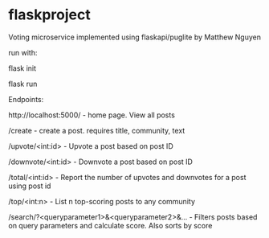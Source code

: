 # flaskproject

Voting microservice implemented using flaskapi/puglite by Matthew Nguyen

run with:

flask init

flask run

Endpoints: 

http://localhost:5000/ - home page. View all posts

/create - create a post. requires title, community, text

/upvote/&lt;int:id&gt; - Upvote a post based on post ID

/downvote/&lt;int:id&gt; - Downvote a post based on post ID

/total/&lt;int:id&gt; - Report the number of upvotes and downvotes for a post using post id

/top/&lt;int:n&gt; - List n top-scoring posts to any community

/search/?&lt;queryparameter1&gt;&&lt;queryparameter2&gt;&... - Filters posts based on query parameters and calculate score. Also sorts by score

